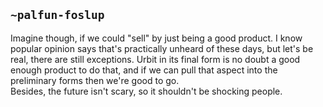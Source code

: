 ## `~palfun-foslup`
Imagine though, if we could "sell" by just being a good product. I know popular opinion says that's practically unheard of these days, but let's be real, there are still exceptions. Urbit in its final form is no doubt a good enough product to do that, and if we can pull that aspect into the preliminary forms then we're good to go.  
Besides, the future isn't scary, so it shouldn't be shocking people.